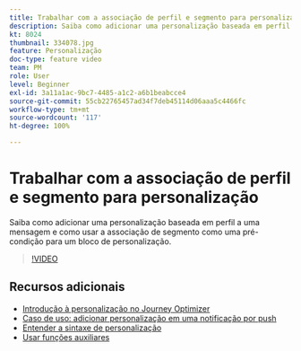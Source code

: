 ```yaml
---
title: Trabalhar com a associação de perfil e segmento para personalização
description: Saiba como adicionar uma personalização baseada em perfil a uma mensagem e como usar a associação de segmento como uma pré-condição para um bloco de personalização.
kt: 8024
thumbnail: 334078.jpg
feature: Personalização
doc-type: feature video
team: PM
role: User
level: Beginner
exl-id: 3a11a1ac-9bc7-4485-a1c2-a6b1beabcce4
source-git-commit: 55cb22765457ad34f7deb45114d06aaa5c4466fc
workflow-type: tm+mt
source-wordcount: '117'
ht-degree: 100%

---
```


# Trabalhar com a associação de perfil e segmento para personalização

Saiba como adicionar uma personalização baseada em perfil a uma mensagem e como usar a associação de segmento como uma pré-condição para um bloco de personalização.

>[!VIDEO](https://video.tv.adobe.com/v/334078?quality=12)

## Recursos adicionais

* [Introdução à personalização no Journey Optimizer](https://experienceleague.adobe.com/docs/journey-optimizer/using/create-messages/personalization/personalize.htmllang=pt-BR)
* [Caso de uso: adicionar personalização em uma notificação por push](https://experienceleague.corp.adobe.com/docs/journey-optimizer/using/create-messages/personalization/personalization-use-case.html?lang=pt-BR)
* [Entender a sintaxe de personalização](https://experienceleague.adobe.com/docs/journey-optimizer/using/create-messages/personalization/personalization-syntax.html?lang=pt-BR)
* [Usar funções auxiliares](https://experienceleague-review.corp.adobe.com/docs/journey-optimizer/using/create-messages/personalization/functions/functions.html?lang=pt-BR)
